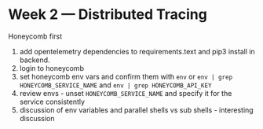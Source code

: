 # Week 2 — Distributed Tracing

Honeycomb first

1. add opentelemetry dependencies to requirements.text and pip3 install in backend.
2. login to honeycomb
3. set honeycomb env vars and confirm them with `env` or `env | grep HONEYCOMB_SERVICE_NAME` and `env | grep HONEYCOMB_API_KEY`
4. review envs - unset `HONEYCOMB_SERVICE_NAME` and specify it for the service consistently
5. discussion of env variables and parallel shells vs sub shells - interesting discussion

